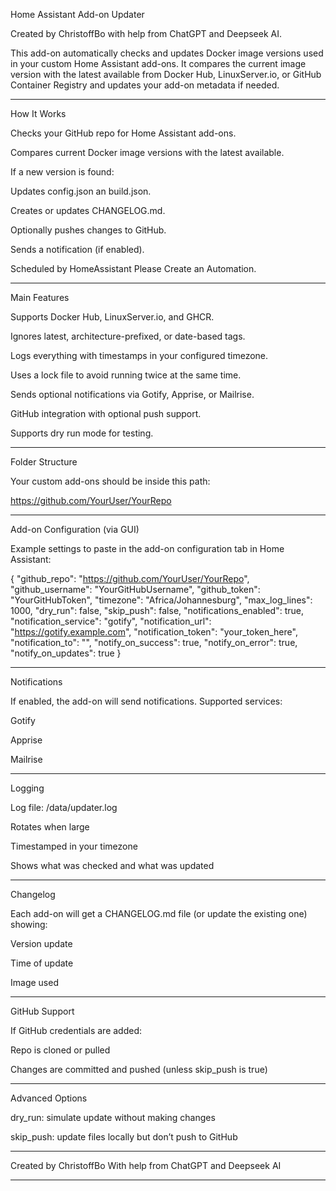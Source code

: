 Home Assistant Add-on Updater

Created by ChristoffBo with help from ChatGPT and Deepseek AI.

This add-on automatically checks and updates Docker image versions used in your custom Home Assistant add-ons. It compares the current image version with the latest available from Docker Hub, LinuxServer.io, or GitHub Container Registry and updates your add-on metadata if needed.


---

How It Works

Checks your GitHub repo for Home Assistant add-ons.

Compares current Docker image versions with the latest available.

If a new version is found:

Updates config.json an build.json.

Creates or updates CHANGELOG.md.

Optionally pushes changes to GitHub.

Sends a notification (if enabled).


Scheduled by HomeAssistant Please Create an Automation.



---

Main Features

Supports Docker Hub, LinuxServer.io, and GHCR.

Ignores latest, architecture-prefixed, or date-based tags.

Logs everything with timestamps in your configured timezone.

Uses a lock file to avoid running twice at the same time.

Sends optional notifications via Gotify, Apprise, or Mailrise.

GitHub integration with optional push support.

Supports dry run mode for testing.



---

Folder Structure

Your custom add-ons should be inside this path:

https://github.com/YourUser/YourRepo


---

Add-on Configuration (via GUI)

Example settings to paste in the add-on configuration tab in Home Assistant:

{
  "github_repo": "https://github.com/YourUser/YourRepo",
  "github_username": "YourGitHubUsername",
  "github_token": "YourGitHubToken",
  "timezone": "Africa/Johannesburg",
  "max_log_lines": 1000,
  "dry_run": false,
  "skip_push": false,
  "notifications_enabled": true,
  "notification_service": "gotify",
  "notification_url": "https://gotify.example.com",
  "notification_token": "your_token_here",
  "notification_to": "",
  "notify_on_success": true,
  "notify_on_error": true,
  "notify_on_updates": true
}


---

Notifications

If enabled, the add-on will send notifications.
Supported services:

Gotify

Apprise

Mailrise



---

Logging

Log file: /data/updater.log

Rotates when large

Timestamped in your timezone

Shows what was checked and what was updated



---

Changelog

Each add-on will get a CHANGELOG.md file (or update the existing one) showing:

Version update

Time of update

Image used



---

GitHub Support

If GitHub credentials are added:

Repo is cloned or pulled

Changes are committed and pushed (unless skip_push is true)



---

Advanced Options

dry_run: simulate update without making changes

skip_push: update files locally but don’t push to GitHub

---

Created by ChristoffBo
With help from ChatGPT and Deepseek AI


---



